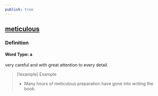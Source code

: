 ```yaml
---
publish: true
---
```


## [meticulous](https://dictionary.cambridge.org/dictionary/english/meticulous)

### Definition
#### Word Type: a
very careful and with great attention to every detail.

>[!example] Example
> - Many hours of meticulous preparation have gone into writing the book.
